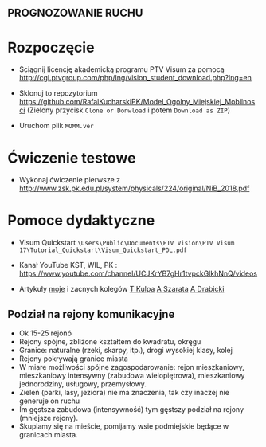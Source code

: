 ## PROGNOZOWANIE RUCHU

# Rozpoczęcie

* Ściągnij licencję akademicką programu PTV Visum za pomocą http://cgi.ptvgroup.com/php/lng/vision_student_download.php?lng=en

* Sklonuj to repozytorium https://github.com/RafalKucharskiPK/Model_Ogolny_Miejskiej_Mobilnosci (Zielony przycisk `Clone or Donwload` i potem `Download as ZIP`)

* Uruchom plik `MOMM.ver`

# Ćwiczenie testowe

* Wykonaj ćwiczenie pierwsze z http://www.zsk.pk.edu.pl/system/physicals/224/original/NiB_2018.pdf

# Pomoce dydaktyczne

* Visum Quickstart `\Users\Public\Documents\PTV Vision\PTV Visum 17\Tutorial_Quickstart\Visum_Quickstart_POL.pdf`

* Kanał YouTube KST, WIL, PK : https://www.youtube.com/channel/UCJKrYB7gHr1tvpckGlkhNnQ/videos

* Artykuły [moje](https://scholar.google.pl/citations?hl=pl&user=z3bOMUAAAAAJ&view_op=list_works&sortby=pubdate)
 i zacnych kolegów [T Kulpa](https://scholar.google.pl/citations?user=S4x1MBcAAAAJ&hl=pl&oi=ao) [A Szarata](https://scholar.google.pl/citations?user=HisPuLQAAAAJ&hl=pl&oi=ao) [A Drabicki](https://www.researchgate.net/profile/Arkadiusz_Drabicki)


## Podział na rejony komunikacyjne

* Ok 15-25 rejonó
* Rejony spójne, zbliżone kształtem do kwadratu, okręgu
* Granice: naturalne (rzeki, skarpy, itp.), drogi wysokiej klasy, kolej
* Rejony pokrywają granice miasta
* W miare możliwości spójne zagospodarowanie: rejon mieszkaniowy, mieszkaniowy intensywny (zabudowa wielopiętrowa), mieszkaniowy jednorodziny, usługowy, przemysłowy.
* Zieleń (parki, lasy, jeziora) nie ma znaczenia, tak czy inaczej nie generuje on ruchu
* Im gęstsza zabudowa (intensywność) tym gęstszy podział na rejony (mniejsze rejony).
* Skupiamy się na mieście, pomijamy wsie podmiejskie będące w granicach miasta.

